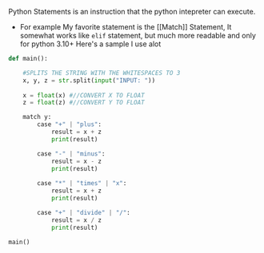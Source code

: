  Python Statements is an instruction that the python intepreter can execute.

- For example My favorite statement is the [[Match]] Statement, It somewhat works like `elif` statement, but much more readable and only for python 3.10+ Here's a sample I use alot

```python
def main():

	#SPLITS THE STRING WITH THE WHITESPACES TO 3
    x, y, z = str.split(input("INPUT: ")) 
    
    x = float(x) #//CONVERT X TO FLOAT
    z = float(z) #//CONVERT Y TO FLOAT

    match y:
        case "+" | "plus":
            result = x + z
            print(result)

        case "-" | "minus":
            result = x - z
            print(result)
            
        case "*" | "times" | "x":
            result = x + z
            print(result)

        case "+" | "divide" | "/":
            result = x / z
            print(result)
            
main()

```